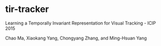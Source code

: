 # tir-tracker
Learning a Temporally Invariant Representation for Visual Tracking - ICIP 2015

Chao Ma, Xiaokang Yang, Chongyang Zhang, and Ming-Hsuan Yang
